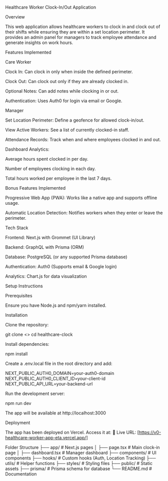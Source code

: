 Healthcare Worker Clock-In/Out Application

Overview

This web application allows healthcare workers to clock in and clock out of their shifts while ensuring they are within a set location perimeter. It provides an admin panel for managers to track employee attendance and generate insights on work hours.

Features Implemented

Care Worker

Clock In: Can clock in only when inside the defined perimeter.

Clock Out: Can clock out only if they are already clocked in.

Optional Notes: Can add notes while clocking in or out.

Authentication: Uses Auth0 for login via email or Google.

Manager

Set Location Perimeter: Define a geofence for allowed clock-in/out.

View Active Workers: See a list of currently clocked-in staff.

Attendance Records: Track when and where employees clocked in and out.

Dashboard Analytics:

Average hours spent clocked in per day.

Number of employees clocking in each day.

Total hours worked per employee in the last 7 days.

Bonus Features Implemented

Progressive Web App (PWA): Works like a native app and supports offline usage.

Automatic Location Detection: Notifies workers when they enter or leave the perimeter.

Tech Stack

Frontend: Next.js with Grommet (UI Library)

Backend: GraphQL with Prisma (ORM)

Database: PostgreSQL (or any supported Prisma database)

Authentication: Auth0 (Supports email & Google login)

Analytics: Chart.js for data visualization

Setup Instructions

Prerequisites

Ensure you have Node.js and npm/yarn installed.

Installation

Clone the repository:

git clone <>
cd healthcare-clock

Install dependencies:

npm install

Create a .env.local file in the root directory and add:

NEXT_PUBLIC_AUTH0_DOMAIN=your-auth0-domain
NEXT_PUBLIC_AUTH0_CLIENT_ID=your-client-id
NEXT_PUBLIC_API_URL=your-backend-url

Run the development server:

npm run dev

The app will be available at http://localhost:3000

Deployment

The app has been deployed on Vercel. Access it at:
🔗 Live URL: [https://v0-healthcare-worker-app-eta.vercel.app/]

Folder Structure
├── app/                # Next.js pages
│   ├── page.tsx       # Main clock-in page
│   ├── dashboard.tsx  # Manager dashboard
├── components/        # UI components
├── hooks/             # Custom hooks (Auth, Location Tracking)
├── utils/             # Helper functions
├── styles/            # Styling files
├── public/            # Static assets
├── prisma/            # Prisma schema for database
└── README.md          # Documentation

